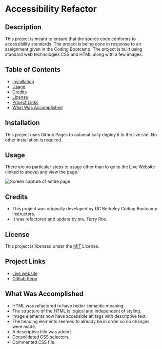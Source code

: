 # Accessibility Refactor

## Description

This project is meant to ensure that the source code conforms to accessibility standards.
The project is being done in response to an assignment given in the Coding Bootcamp.
The project is built using standard web technologies CSS and HTML along with a few images.

## Table of Contents

* [Installation](#installation)
* [Usage](#usage)
* [Credits](#credits)
* [License](#license)
* [Project Links](#project-links)
* [What Was Accomplished](#what-was-accomplished)

## Installation

This project uses Github Pages to automatically deploy it to the live site. No other installation is required.

## Usage

There are no particular steps to usage other than to go to the Live Website (linked to above) and view the page.

![Screen capture of entire page](/assets/images/screencapture.png)

## Credits

* This project was originally developed by UC Berkeley Coding Bootcamp instructors.
* It was refactored and update by me, Terry Roe.

## License

This project is licensed under the [MIT](/LICENSE.txt) License.

## Project Links

* [Live website](https://terryroe.github.io/accessibility/)
* [Github Repo](https://github.com/terryroe/accessibility)

## What Was Accomplished

* HTML was refactored to have better semantic meaning.
* The structure of the HTML is logical and independent of styling.
* Image elements now have accessible alt tags with descriptive text.
* The heading elements seemed to already be in order so no changes were made.
* A descriptive title was added.
* Consolidated CSS selectors.
* Commented CSS file.